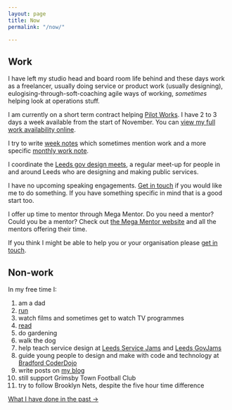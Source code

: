 ```yaml
---
layout: page
title: Now
permalink: "/now/"

---
```

## Work

I have left my studio head and board room life behind and these days work as a freelancer, usually doing service or product work (usually designing), eulogising-through-soft-coaching agile ways of working, _sometimes_ helping look at operations stuff.

I am currently on a short term contract helping [Pilot Works](https://pilot.works). I have 2 to 3 days a week available from the start of November. You can [view my full work availability online](https://calendar.google.com/calendar/embed?src=aa8es2014pag41p94t71nbi77k%40group.calendar.google.com&ctz=Europe%2FLondon).

I try to write [week notes](/tags#weeknotes) which sometimes mention work and a more specific [monthly work note](/tags#work%20notes).

I coordinate the [Leeds gov design meets](/leedsgovdesign/), a regular meet-up for people in and around Leeds who are designing and making public services.

I have no upcoming speaking engagements. [Get in touch](/contact) if you would like me to do something. If you have something specific in mind that is a good start too.

I offer up time to mentor through Mega Mentor. Do you need a mentor? Could you be a mentor? Check out [the Mega Mentor website](https://mega-mentor.com) and all the mentors offering their time.

If you think I might be able to help you or your organisation please [get in touch](/contact).

## Non-work

In my free time I:

 1. am a dad
 2. [run](https://www.strava.com/athletes/41247532)
 3. watch films and sometimes get to watch TV programmes
 4. [read](https://www.goodreads.com/user/show/4156043-si-wilson)
 5. do gardening
 6. walk the dog
 7. help teach service design at [Leeds Service Jams](//gsjleeds.wordpress.com) and [Leeds GovJams](//leedsgovjam.wordpress.com/)
 8. guide young people to design and make with code and technology at [Bradford CoderDojo](//bradford-coderdojo.github.io)
 9. write posts on [my blog](/all-posts/)
10. still support Grimsby Town Football Club
11. try to follow Brooklyn Nets, despite the five hour time difference

<a href="/past/" class="more-link">What I have done in the past →</a>